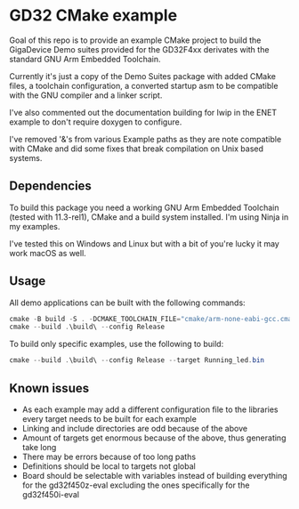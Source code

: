 # GD32 CMake example
Goal of this repo is to provide an example CMake project to build the GigaDevice Demo suites provided for the GD32F4xx derivates with the standard GNU Arm Embedded Toolchain.

Currently it's just a copy of the Demo Suites package with added CMake files, a toolchain configuration, a converted startup asm to be compatible with the GNU compiler and a linker script.

I've also commented out the documentation building for lwip in the ENET example to don't require doxygen to configure.

I've removed '&'s from various Example paths as they are note compatible with CMake and did some fixes that break compilation on Unix based systems.

## Dependencies
To build this package you need a working GNU Arm Embedded Toolchain (tested with 11.3-rel1), CMake and a build system installed. I'm using Ninja in my examples.

I've tested this on Windows and Linux but with a bit of you're lucky it may work macOS as well.

## Usage
All demo applications can be built with the following commands:

```PowerShell
cmake -B build -S . -DCMAKE_TOOLCHAIN_FILE="cmake/arm-none-eabi-gcc.cmake" -DCMAKE_GENERATOR="Ninja Multi-Config"
cmake --build .\build\ --config Release
```

To build only specific examples, use the following to build:

```PowerShell
cmake --build .\build\ --config Release --target Running_led.bin
```

## Known issues
* As each example may add a different configuration file to the libraries every target needs to be built for each example
* Linking and include directories are odd because of the above
* Amount of targets get enormous because of the above, thus generating take long
* There may be errors because of too long paths
* Definitions should be local to targets not global
* Board should be selectable with variables instead of building everything for the gd32f450z-eval excluding the ones specifically for the gd32f450i-eval